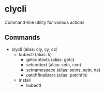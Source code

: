 # clycli
Command-line utility for various actions

## Commands
- clycli (alias: cly, cy, cc)
  - kubectl (alias: k)
    - getcontexts (alias: getc)
    - setcontext (alias: setc, con)
    - setnamespace (alias: setns, setn, ns)
    - patchfinalizers (alias: patchfin)
  - install
    - kubectl